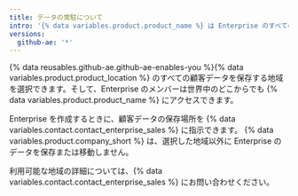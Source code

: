 ```yaml
---
title: データの常駐について
intro: '{% data variables.product.product_name %} は Enterprise のすべての顧客データを保存する地域を選択できます。'
versions:
  github-ae: '*'
---
```


{% data reusables.github-ae.github-ae-enables-you %}{% data variables.product.product_location %} のすべての顧客データを保存する地域を選択できます。そして、Enterprise のメンバーは世界中のどこからでも {% data variables.product.product_name %} にアクセスできます。

Enterprise を作成するときに、顧客データの保存場所を {% data variables.contact.contact_enterprise_sales %} に指示できます。 {% data variables.product.company_short %} は、選択した地域以外に Enterprise のデータを保存または移動しません。

利用可能な地域の詳細については、{% data variables.contact.contact_enterprise_sales %} にお問い合わせください。
